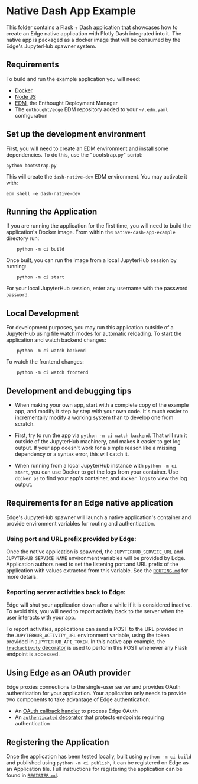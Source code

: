# Native Dash App Example

This folder contains a Flask + Dash application that showcases how to create an Edge native application with Plotly 
Dash integrated into it. The native app is packaged as a docker image that will be consumed by the Edge's JupyterHub 
spawner system.

## Requirements

To build and run the example application you will need:
- [Docker](https://docker.com)
- [Node JS](https://nodejs.org)
- [EDM](https://www.enthought.com/edm/), the Enthought Deployment Manager 
- The `enthought/edge` EDM repository added to your `~/.edm.yaml` configuration

## Set up the development environment

First, you will need to create an EDM environment and install some dependencies.
To do this, use the "bootstrap.py" script:

```commandline
python bootstrap.py
```

This will create the `dash-native-dev` EDM environment.  You may activate it with:

```commandline
edm shell -e dash-native-dev
```   

## Running the Application

If you are running the application for the first time, you will need to build
the application's Docker image. From within the `native-dash-app-example` directory
run:

```commandline
    python -m ci build
```

Once built, you can run the image from a local JupyterHub session by running:

```commandline
    python -m ci start
```

For your local JupyterHub session, enter any username with the password `password`.


## Local Development

For development purposes, you may run this application outside of a JupyterHub using file
watch modes for automatic reloading. To start the application and watch backend changes:

```commandline
    python -m ci watch backend
```
To watch the frontend changes:

```commandline
    python -m ci watch frontend
```

## Development and debugging tips

* When making your own app, start with a complete copy of the example app, and
  modify it step by step with your own code.  It's much easier to
  incrementally modify a working system than to develop one from scratch.

* First, try to run the app via `python -m ci watch backend`.  That will run it
  outside of the JupyterHub machinery, and makes it easier to get log output.
  If your app doesn't work for a simple reason like a missing dependency or
  a syntax error, this will catch it.

* When running from a local JupyterHub instance with `python -m ci start`, you
  can use Docker to get the logs from your container.  Use `docker ps` to find
  your app's container, and `docker logs` to view the log output.

## Requirements for an Edge native application

Edge's JupyterHub spawner will launch a native application's container and provide
environment variables for routing and authentication. 

### Using port and URL prefix provided by Edge: 

Once the native application is spawned, the `JUPYTERHUB_SERVICE_URL`
and `JUPYTERHUB_SERVICE_NAME` environment variables will be provided
by Edge. Application authors need to set the listening port and URL prefix of the
application with values extracted from this variable. See the [`ROUTING.md`](./ROUTING.md)
for more details.

### Reporting server activities back to Edge: 

Edge will shut your application down after a while if it is considered inactive.
To avoid this, you will need to report activity back to the server when the user
interacts with your app. 

To report activities, applications can send a POST to the URL provided in the
`JUPYTERHUB_ACTIVITY_URL` environment variable, using the token provided
in `JUPYTERHUB_API_TOKEN`. In this native app example, the 
[`trackactivity` decorator](./src/app.py#L61) is used to perform this POST
whenever any Flask endpoint is accessed.

## Using Edge as an OAuth provider

Edge proxies connections to the single-user server and provides OAuth authentication
for your application. Your application only needs to provide two components to take
advantage of Edge authentication:
- An [OAuth callback handler](./src/app.py#L182) to process Edge OAuth
- An [`authenticated` decorator](./src/app#L90) that protects endpoints requiring authentication

## Registering the Application

Once the application has been tested locally, built using `python -m ci build` and
published using `python -m ci publish`, it can be registered on Edge as an Application tile.
Full instructions for registering the application can be found in [`REGISTER.md`](./REGISTER.md).